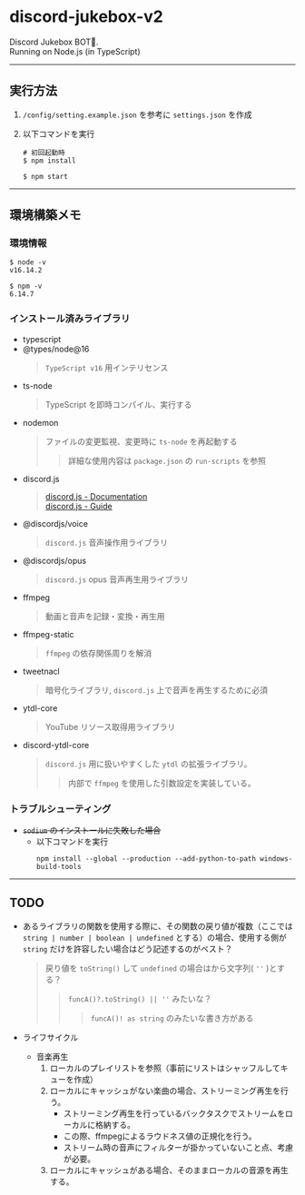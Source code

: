 # discord-jukebox-v2

Discord Jukebox BOT🤖.  
Running on Node.js (in TypeScript)

---

## 実行方法

1. `/config/setting.example.json` を参考に `settings.json` を作成
2. 以下コマンドを実行

    ```
    # 初回起動時
    $ npm install

    $ npm start
    ```

---

## 環境構築メモ

### 環境情報

```
$ node -v
v16.14.2

$ npm -v
6.14.7
```

### インストール済みライブラリ

-   typescript
-   @types/node@16
    > `TypeScript v16` 用インテリセンス
-   ts-node
    > TypeScript を即時コンパイル、実行する
-   nodemon
    > ファイルの変更監視、変更時に `ts-node` を再起動する
    >
    > > 詳細な使用内容は `package.json` の `run-scripts` を参照
-   discord.js
    > [discord.js - Documentation](https://discord.js.org/#/docs/discord.js/main/general/welcome)  
    > [discord.js - Guide](https://discordjs.guide/)
-   @discordjs/voice
    > `discord.js` 音声操作用ライブラリ
-   @discordjs/opus
    > `discord.js` opus 音声再生用ライブラリ
-   ffmpeg
    > 動画と音声を記録・変換・再生用
-   ffmpeg-static
    > `ffmpeg` の依存関係周りを解消
-   tweetnacl
    > 暗号化ライブラリ, `discord.js` 上で音声を再生するために必須
-   ytdl-core
    > YouTube リソース取得用ライブラリ
-   discord-ytdl-core
    > `discord.js` 用に扱いやすくした `ytdl` の拡張ライブラリ。
    > > 内部で `ffmpeg` を使用した引数設定を実装している。

### トラブルシューティング

-   ~~`sodium` のインストールに失敗した場合~~
    -   以下コマンドを実行
        ```
        npm install --global --production --add-python-to-path windows-build-tools
        ```

---

## TODO

-   あるライブラリの関数を使用する際に、その関数の戻り値が複数（ここでは `string | number | boolean | undefined` とする）の場合、使用する側が `string` だけを許容したい場合はどう記述するのがベスト？
    > 戻り値を `toString()` して `undefined` の場合はから文字列( `''` )とする？
    >
    > > `funcA()?.toString() || ''` みたいな？
    > > > `funcA()! as string` のみたいな書き方がある

-   ライフサイクル
    - 音楽再生
        1. ローカルのプレイリストを参照（事前にリストはシャッフルしてキューを作成）
        2. ローカルにキャッシュがない楽曲の場合、ストリーミング再生を行う。
            - ストリーミング再生を行っているバックタスクでストリームをローカルに格納する。
            - この際、ffmpegによるラウドネス値の正規化を行う。
            - ストリーム時の音声にフィルターが掛かっていないこと点、考慮が必要。
        3. ローカルにキャッシュがある場合、そのままローカルの音源を再生する。
